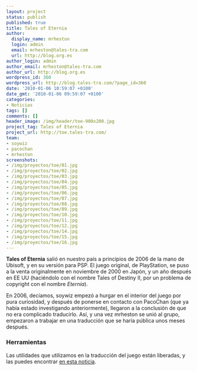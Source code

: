 ```yaml
---
layout: project
status: publish
published: true
title: Tales of Eternia
author:
  display_name: mrheston
  login: admin
  email: mrheston@tales-tra.com
  url: http://blog.org.es
author_login: admin
author_email: mrheston@tales-tra.com
author_url: http://blog.org.es
wordpress_id: 360
wordpress_url: http://blog.tales-tra.com/?page_id=360
date: '2010-01-06 10:59:07 +0100'
date_gmt: '2010-01-06 09:59:07 +0100'
categories:
- Noticias
tags: []
comments: []
header_image: /img/header/toe-900x200.jpg
project_tag: Tales of Eternia
project_url: http://toe.tales-tra.com/
team:
- soywiz
- pacochan
- mrheston
screenshots:
- /img/proyectos/toe/01.jpg
- /img/proyectos/toe/02.jpg
- /img/proyectos/toe/03.jpg
- /img/proyectos/toe/04.jpg
- /img/proyectos/toe/05.jpg
- /img/proyectos/toe/06.jpg
- /img/proyectos/toe/07.jpg
- /img/proyectos/toe/08.jpg
- /img/proyectos/toe/09.jpg
- /img/proyectos/toe/10.jpg
- /img/proyectos/toe/11.jpg
- /img/proyectos/toe/12.jpg
- /img/proyectos/toe/14.jpg
- /img/proyectos/toe/15.jpg
- /img/proyectos/toe/16.jpg
---
```

**Tales of Eternia** salió en nuestro país a principios de 2006 de la
mano de Ubisoft, y en su versión para PSP. El juego original, de PlayStation,
se puso a la venta originalmente en noviembre de 2000 en Japón, y un año después
en EE UU (haciéndolo con el nombre Tales of Destiny II, por un problema de
copyright con el nombre *Eternia*).

En 2006, decíamos, soywiz empezó a hurgar en el interior del juego por pura curiosidad,
y después de ponerse en contacto con PacoChan (que ya había estado investigando
anteriormente), llegaron a la conclusión de que no era complicado traducirlo.
Así, y una vez mrheston se unió al grupo, empezaron a trabajar en una traducción
que se haría pública unos meses después.

### Herramientas
Las utilidades que utilizamos en la traducción del juego están liberadas,
y las puedes encontrar
[en esta noticia](/2007/noticias/herramientas-para-la-traduccion-de-tales-of-eternia/).
